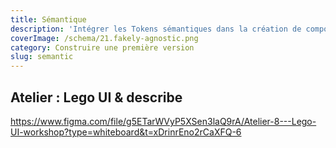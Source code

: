 ```yaml
---
title: Sémantique
description: 'Intégrer les Tokens sémantiques dans la création de composants : L’étape clé'
coverImage: /schema/21.fakely-agnostic.png
category: Construire une première version
slug: semantic
---
```


## Atelier : Lego UI & describe

https://www.figma.com/file/g5ETarWVyP5XSen3laQ9rA/Atelier-8---Lego-UI-workshop?type=whiteboard&t=xDrinrEno2rCaXFQ-6